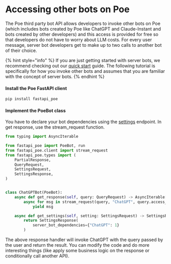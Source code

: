 # Accessing other bots on Poe

The Poe third party bot API allows developers to invoke other bots on Poe (which includes bots created by Poe like ChatGPT and Claude-Instant and bots created by other developers) and this access is provided for free so that developers do not have to worry about LLM costs. For every user message, server bot developers get to make up to two calls to another bot of their choice.

{% hint style="info" %}
If you are just getting started with server bots, we recommend checking out our [quick start](quick-start.md) guide. The following tutorial is specifically for how you invoke other bots and assumes that you are familiar with the concept of server bots.
{% endhint %}

#### Install the Poe FastAPI client

```bash
pip install fastapi_poe
```

#### Implement the PoeBot class&#x20;

You have to declare your bot dependencies using the [settings](poe-protocol-specification/requests/settings.md) endpoint. In get response, use the stream\_request function.

```python
from typing import AsyncIterable

from fastapi_poe import PoeBot, run
from fastapi_poe.client import stream_request
from fastapi_poe.types import (
    PartialResponse,
    QueryRequest,
    SettingsRequest,
    SettingsResponse,
)


class ChatGPTBot(PoeBot):
    async def get_response(self, query: QueryRequest) -> AsyncIterable[PartialResponse]:
        async for msg in stream_request(query, "ChatGPT", query.access_key):
            yield msg

    async def get_settings(self, setting: SettingsRequest) -> SettingsResponse:
        return SettingsResponse(
            server_bot_dependencies={"ChatGPT": 1}
        )
```

The above response handler will invoke ChatGPT with the query passed by the user and return the result. You can modify the code and do more interesting things (like apply some business logic on the response or conditionally call another API).
